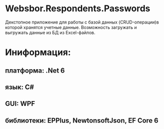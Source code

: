 # Websbor.Respondents.Passwords

Декстопное приложение для работы с базой данных (CRUD-операции)в которой хранятся учетные данные. Возможность загружать и выгружать данные из БД из Excel-файлов.

# Иниформация:
## платформа: .Net 6
## язык: C#
## GUI: WPF
## библиотеки: EPPlus, NewtonsoftJson, EF Core 6
